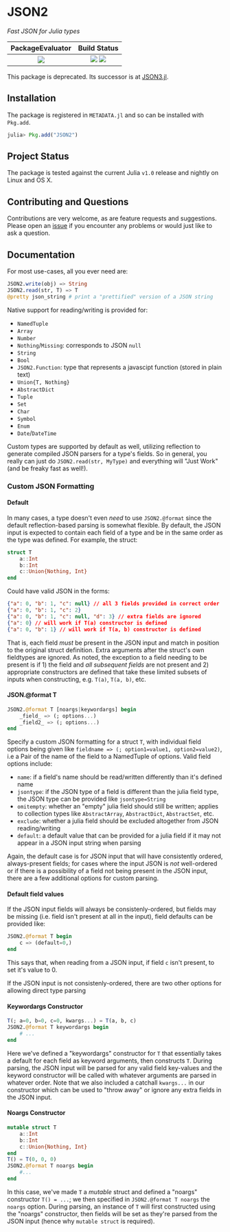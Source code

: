 
# JSON2

*Fast JSON for Julia types*

| **PackageEvaluator**                                            | **Build Status**                                                                                |
|:---------------------------------------------------------------:|:-----------------------------------------------------------------------------------------------:|
|[![][pkg-0.6-img]][pkg-0.6-url] | [![][travis-img]][travis-url] [![][codecov-img]][codecov-url] |

This package is deprecated. Its successor is at [JSON3.jl](https://github.com/quinnj/JSON3.jl).

## Installation

The package is registered in `METADATA.jl` and so can be installed with `Pkg.add`.

```julia
julia> Pkg.add("JSON2")
```

## Project Status

The package is tested against the current Julia `v1.0` release and nightly on Linux and OS X.

## Contributing and Questions

Contributions are very welcome, as are feature requests and suggestions. Please open an
[issue][issues-url] if you encounter any problems or would just like to ask a question.


<!-- [docs-latest-img]: https://img.shields.io/badge/docs-latest-blue.svg
[docs-latest-url]: https://quinnj.github.io/JSON2.jl/latest -->

[docs-stable-img]: https://img.shields.io/badge/docs-stable-blue.svg
[docs-stable-url]: https://quinnj.github.io/JSON2.jl/stable

[travis-img]: https://travis-ci.org/quinnj/JSON2.jl.svg?branch=master
[travis-url]: https://travis-ci.org/quinnj/JSON2.jl

[codecov-img]: https://codecov.io/gh/quinnj/JSON2.jl/branch/master/graph/badge.svg
[codecov-url]: https://codecov.io/gh/quinnj/JSON2.jl

[issues-url]: https://github.com/quinnj/JSON2.jl/issues

[pkg-0.6-img]: http://pkg.julialang.org/badges/JSON2_0.6.svg
[pkg-0.6-url]: http://pkg.julialang.org/?pkg=JSON2

## Documentation

For most use-cases, all you ever need are:
```julia
JSON2.write(obj) => String
JSON2.read(str, T) => T
@pretty json_string # print a "prettified" version of a JSON string
```

Native support for reading/writing is provided for:
* `NamedTuple`
* `Array`
* `Number`
* `Nothing`/`Missing`: corresponds to JSON `null`
* `String`
* `Bool`
* `JSON2.Function`: type that represents a javascipt function (stored in plain text)
* `Union{T, Nothing}`
* `AbstractDict`
* `Tuple`
* `Set`
* `Char`
* `Symbol`
* `Enum`
* `Date`/`DateTime`

Custom types are supported by default as well, utilizing reflection to generate compiled JSON parsers for a type's fields. So in general, you really can just do `JSON2.read(str, MyType)` and everything will "Just Work" (and be freaky fast as well!).

### Custom JSON Formatting

#### Default
In many cases, a type doesn't even _need_ to use `JSON2.@format` since the default reflection-based parsing is somewhat flexible. By default, the JSON input is expected to contain each field of a type and be in the same order as the type was defined. For example, the struct:
```julia
struct T
    a::Int
    b::Int
    c::Union{Nothing, Int}
end
```
Could have valid JSON in the forms:
```json
{"a": 0, "b": 1, "c": null} // all 3 fields provided in correct order
{"a": 0, "b": 1, "c": 2}
{"a": 0, "b": 1, "c": null, "d": 3} // extra fields are ignored
{"a": 0} // will work if T(a) constructor is defined
{"a": 0, "b": 1} // will work if T(a, b) constructor is defined
```
That is, each field _must_ be present in the JSON input and match in position to the original struct definition. Extra arguments after the struct's own fieldtypes are ignored. As noted, the exception to a field needing to be present is if 1) the field and _all subsequent fields_ are not present and 2) appropriate constructors are defined that take these limited subsets of inputs when constructing, e.g. `T(a)`, `T(a, b)`, etc.

#### JSON.@format T
```julia
JSON2.@format T [noargs|keywordargs] begin
    _field_ => (; options...)
    _field2_ => (; options...)
end
```
Specify a custom JSON formatting for a struct `T`, with individual field options being given like `fieldname => (; option1=value1, option2=value2)`, i.e a Pair of the name of the field to a NamedTuple of options. Valid field options include:
* `name`: if a field's name should be read/written differently than it's defined name
* `jsontype`: if the JSON type of a field is different than the julia field type, the JSON type can be provided like `jsontype=String`
* `omitempty`: whether an "empty" julia field should still be written; applies to collection types like `AbstractArray`, `AbstractDict`, `AbstractSet`, etc.
* `exclude`: whether a julia field should be excluded altogether from JSON reading/writing
* `default`: a default value that can be provided for a julia field if it may not appear in a JSON input string when parsing

Again, the default case is for JSON input that will have consistently ordered, always-present fields; for cases where the input JSON is _not_ well-ordered or if there is a possibility of a field not being present in the JSON input, there are a few additional options for custom parsing.

#### Default field values
If the JSON input fields will always be consistenly-ordered, but fields may be missing (i.e. field isn't present at all in the input), field defaults can be provided like:
```julia
JSON2.@format T begin
    c => (default=0,)
end
```
This says that, when reading from a JSON input, if field `c` isn't present, to set it's value to 0.

If the JSON input is not consistenly-ordered, there are two other options for allowing direct type parsing
#### Keywordargs Constructor
```julia
T(; a=0, b=0, c=0, kwargs...) = T(a, b, c)
JSON2.@format T keywordargs begin
    # ...
end
```
Here we've defined a "keywordargs" constructor for `T` that essentially takes a default for each field as keyword arguments, then constructs `T`.
During parsing, the JSON input will be parsed for any valid field key-values and the keyword constructor will be called
with whatever arguments are parsed in whatever order. Note that we also included a catchall `kwargs...` in our constructor which can be used to "throw away" or ignore any extra fields in the JSON input.

#### Noargs Constructor
```julia
mutable struct T
    a::Int
    b::Int
    c::Union{Nothing, Int}
end
T() = T(0, 0, 0)
JSON2.@format T noargs begin
    #...
end
```
In this case, we've made `T` a _mutable_ struct and defined a "noargs" constructor `T() = ...`; we then specified in `JSON2.@format T noargs` the `noargs` option.
During parsing, an instance of `T` will first constructed using the "noargs" constructor, then fields will be set as they're parsed from the JSON input (hence why `mutable struct` is required).
